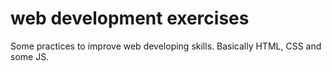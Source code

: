 # web development exercises

Some practices to improve web developing skills. Basically HTML, CSS and some JS.
